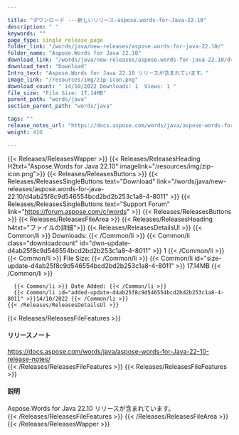 ```yaml
---

title: "ダウンロード ---新しいリリース-aspose.words-for-Java-22.10"
description: " "
keywords: ""
page_type: single_release_page
folder_link: "/words/java/new-releases/aspose.words-for-java-22.10/"
folder_name: "Aspose.Words for Java 22.10"
download_link: "/words/java/new-releases/aspose.words-for-java-22.10/d4ab25f8c9d546554bcd2bd2b253c1a8-4-8011"
download_text: "Download"
Intro_text: "Aspose.Words for Java 22.10 リリースが含まれています。"
image_link: "/resources/img/zip-icon.png"
download_count: " 14/10/2022 Downloads: 1  Views: 1 "
file_size: "File Size: 17.14MB"
parent_path: "words/java"
section_parent_path: "words/java"

tags: ""
release_notes_url: "https://docs.aspose.com/words/java/aspose-words-for-java-22-10-release-notes/"
weight: 410

---
```


{{< Releases/ReleasesWapper >}}
  {{< Releases/ReleasesHeading H2txt="Aspose.Words for Java 22.10" imagelink="/resources/img/zip-icon.png">}}
  {{< Releases/ReleasesButtons >}}
    {{< Releases/ReleasesSingleButtons text="Download" link="/words/java/new-releases/aspose.words-for-java-22.10/d4ab25f8c9d546554bcd2bd2b253c1a8-4-8011" >}}
    {{< Releases/ReleasesSingleButtons text="Support Forum" link="https://forum.aspose.com/c/words" >}}
  {{< Releases/ReleasesButtons >}}
  {{< Releases/ReleasesFileArea >}}
    {{< Releases/ReleasesHeading h4txt="ファイルの詳細">}}
    {{< Releases/ReleasesDetailsUl >}}
      {{< Common/li >}} Downloads: {{< /Common/li >}}
      {{< Common/li class="downloadcount" id="dwn-update-d4ab25f8c9d546554bcd2bd2b253c1a8-4-8011" >}} 1 {{< /Common/li >}}
      {{< Common/li >}} File Size: {{< /Common/li >}}
      {{< Common/li id="size-update-d4ab25f8c9d546554bcd2bd2b253c1a8-4-8011" >}} 17.14MB {{< /Common/li >}}

      {{< Common/li >}} Date Added: {{< /Common/li >}}
      {{< Common/li id="added-update-d4ab25f8c9d546554bcd2bd2b253c1a8-4-8011" >}}14/10/2022 {{< /Common/li >}}
    {{< /Releases/ReleasesDetailsUl >}}

  {{< Releases/ReleasesFileFeatures >}}
      <h4>リリースノート</h4><div><a href='https://docs.aspose.com/words/java/aspose-words-for-java-22-10-release-notes/'>https://docs.aspose.com/words/java/aspose-words-for-Java-22-10-release-notes/</a></div>
  {{< /Releases/ReleasesFileFeatures >}}
  {{< Releases/ReleasesFileFeatures >}}
      <h4>説明</h4><div class="HTMLDescription">Aspose.Words for Java 22.10 リリースが含まれています。</div>
  {{< /Releases/ReleasesFileFeatures >}}
 {{< /Releases/ReleasesFileArea >}}
{{< /Releases/ReleasesWapper >}}



